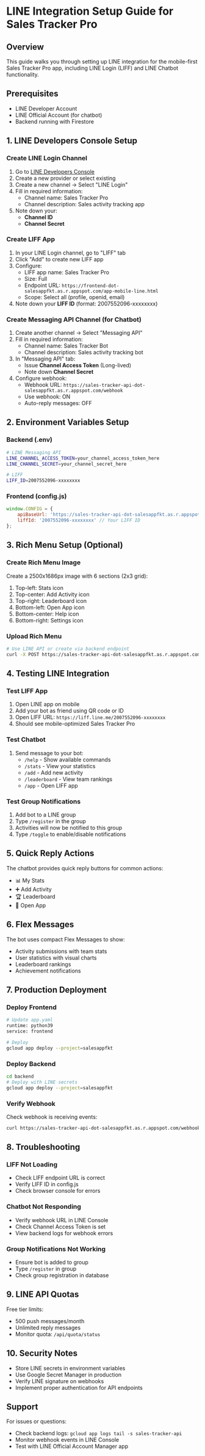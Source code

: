 # LINE Integration Setup Guide for Sales Tracker Pro

## Overview
This guide walks you through setting up LINE integration for the mobile-first Sales Tracker Pro app, including LINE Login (LIFF) and LINE Chatbot functionality.

## Prerequisites
- LINE Developer Account
- LINE Official Account (for chatbot)
- Backend running with Firestore

## 1. LINE Developers Console Setup

### Create LINE Login Channel
1. Go to [LINE Developers Console](https://developers.line.biz/console/)
2. Create a new provider or select existing
3. Create a new channel → Select "LINE Login"
4. Fill in required information:
   - Channel name: Sales Tracker Pro
   - Channel description: Sales activity tracking app
5. Note down your:
   - **Channel ID**
   - **Channel Secret**

### Create LIFF App
1. In your LINE Login channel, go to "LIFF" tab
2. Click "Add" to create new LIFF app
3. Configure:
   - LIFF app name: Sales Tracker Pro
   - Size: Full
   - Endpoint URL: `https://frontend-dot-salesappfkt.as.r.appspot.com/app-mobile-line.html`
   - Scope: Select all (profile, openid, email)
4. Note down your **LIFF ID** (format: 2007552096-xxxxxxxx)

### Create Messaging API Channel (for Chatbot)
1. Create another channel → Select "Messaging API"
2. Fill in required information:
   - Channel name: Sales Tracker Bot
   - Channel description: Sales activity tracking bot
3. In "Messaging API" tab:
   - Issue **Channel Access Token** (Long-lived)
   - Note down **Channel Secret**
4. Configure webhook:
   - Webhook URL: `https://sales-tracker-api-dot-salesappfkt.as.r.appspot.com/webhook`
   - Use webhook: ON
   - Auto-reply messages: OFF

## 2. Environment Variables Setup

### Backend (.env)
```bash
# LINE Messaging API
LINE_CHANNEL_ACCESS_TOKEN=your_channel_access_token_here
LINE_CHANNEL_SECRET=your_channel_secret_here

# LIFF
LIFF_ID=2007552096-xxxxxxxx
```

### Frontend (config.js)
```javascript
window.CONFIG = {
    apiBaseUrl: 'https://sales-tracker-api-dot-salesappfkt.as.r.appspot.com/api',
    liffId: '2007552096-xxxxxxxx' // Your LIFF ID
};
```

## 3. Rich Menu Setup (Optional)

### Create Rich Menu Image
Create a 2500x1686px image with 6 sections (2x3 grid):
1. Top-left: Stats icon
2. Top-center: Add Activity icon  
3. Top-right: Leaderboard icon
4. Bottom-left: Open App icon
5. Bottom-center: Help icon
6. Bottom-right: Settings icon

### Upload Rich Menu
```bash
# Use LINE API or create via backend endpoint
curl -X POST https://sales-tracker-api-dot-salesappfkt.as.r.appspot.com/richmenu/create
```

## 4. Testing LINE Integration

### Test LIFF App
1. Open LINE app on mobile
2. Add your bot as friend using QR code or ID
3. Open LIFF URL: `https://liff.line.me/2007552096-xxxxxxxx`
4. Should see mobile-optimized Sales Tracker Pro

### Test Chatbot
1. Send message to your bot:
   - `/help` - Show available commands
   - `/stats` - View your statistics
   - `/add` - Add new activity
   - `/leaderboard` - View team rankings
   - `/app` - Open LIFF app

### Test Group Notifications
1. Add bot to a LINE group
2. Type `/register` in the group
3. Activities will now be notified to this group
4. Type `/toggle` to enable/disable notifications

## 5. Quick Reply Actions
The chatbot provides quick reply buttons for common actions:
- 📊 My Stats
- ➕ Add Activity
- 🏆 Leaderboard
- 📱 Open App

## 6. Flex Messages
The bot uses compact Flex Messages to show:
- Activity submissions with team stats
- User statistics with visual charts
- Leaderboard rankings
- Achievement notifications

## 7. Production Deployment

### Deploy Frontend
```bash
# Update app.yaml
runtime: python39
service: frontend

# Deploy
gcloud app deploy --project=salesappfkt
```

### Deploy Backend
```bash
cd backend
# Deploy with LINE secrets
gcloud app deploy --project=salesappfkt
```

### Verify Webhook
Check webhook is receiving events:
```bash
curl https://sales-tracker-api-dot-salesappfkt.as.r.appspot.com/webhook
```

## 8. Troubleshooting

### LIFF Not Loading
- Check LIFF endpoint URL is correct
- Verify LIFF ID in config.js
- Check browser console for errors

### Chatbot Not Responding
- Verify webhook URL in LINE Console
- Check Channel Access Token is set
- View backend logs for webhook errors

### Group Notifications Not Working
- Ensure bot is added to group
- Type `/register` in group
- Check group registration in database

## 9. LINE API Quotas
Free tier limits:
- 500 push messages/month
- Unlimited reply messages
- Monitor quota: `/api/quota/status`

## 10. Security Notes
- Store LINE secrets in environment variables
- Use Google Secret Manager in production
- Verify LINE signature on webhooks
- Implement proper authentication for API endpoints

## Support
For issues or questions:
- Check backend logs: `gcloud app logs tail -s sales-tracker-api`
- Monitor webhook events in LINE Console
- Test with LINE Official Account Manager app